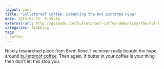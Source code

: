 ```yaml
---
layout: post
title: "Bulletproof Coffee: Debunking the Hot Buttered Hype"
date: 2015-02-21  5:35:34
external-url: http://gizmodo.com/bulletproof-coffee-debunking-the-hot-buttered-hype-1681321467
categories: linkblog
tags:
- coffee
---
```


Nicely researched piece from Brent Rose. I've never really bought the 
hype around [bulletproof coffee](http://www.nytimes.com/2014/12/14/style/the-cult-of-the-bulletproof-coffee-diet.html?_r=0). Then again, if butter in your coffee is 
your thing then don't let this stop you.
